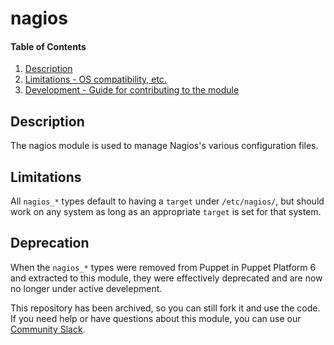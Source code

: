 # nagios

#### Table of Contents

1. [Description](#description)
2. [Limitations - OS compatibility, etc.](#limitations)
3. [Development - Guide for contributing to the module](#development)

<a id="description"></a>
## Description

The nagios module is used to manage Nagios's various configuration files.

<a id="limitations"></a>
## Limitations

All `nagios_*` types default to having a `target` under `/etc/nagios/`, but should work on any system as long as an appropriate `target` is set for that system.

<a id="deprecation"></a>
## Deprecation

When the `nagios_*` types were removed from Puppet in Puppet Platform 6 and extracted to this module, they were effectively deprecated and are now no longer under active develepment.

This repository has been archived, so you can still fork it and use the code. If you need help or have questions about this module, you can use our [Community Slack](https://slack.puppet.com/).